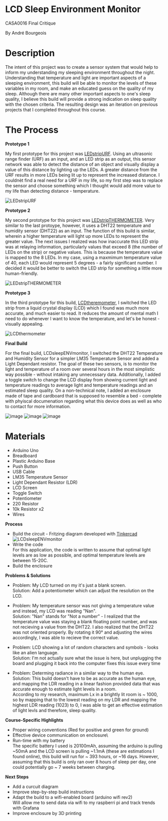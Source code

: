 # LCD Sleep Environment Monitor
CASA0016 Final Critique

By André Bourgeois

# Description
The intent of this project was to create a sensor system that would help to inform my understanding my sleeping environment throughout the night. Understanding that
temperature and light are important aspects of a sleeping environment, this build will be able to monitor the levels of these variables in my room, and make an
educated guess on the quality of my sleep. Although there are many other important aspects to one's sleep quality, I believe this build will provide a strong indication
on sleep quality with the chosen criteria. The resulting design was an iteration on previous projects that I completed throughout this course.

# The Process
**Prototype 1**

My first prototype for this project was [LEDstripURF](https://github.com/andrelbourgeois/CASA0016/tree/master/LEDstripURF). Using an ultrasonic range finder (URF) as an input, and an LED strip as an output, this sensor network was able to detect the distance of an object and visually display a value of this distance by lighting up the LEDs. A greater
distance from the URF results in more LEDs being lit up to represent the increased distance. I couldnèt find a real need for a URF in my life, so my first step was to replace
the sensor and choose something which I thought would add more value to my life than detecting distance - temperature.

![LEDstripURF](https://user-images.githubusercontent.com/33913141/144129281-4d4bb6da-3713-4bb9-be24-c0350a4b07c0.jpg)

**Prototype 2**

My second prototype for this project was [LEDstripTHERMOMETER](https://github.com/andrelbourgeois/CASA0016/tree/master/LEDstripTHERMOMETER). Very similar to the last protoype,
however, it uses a DHT22 temperature and humidity sensor (DHT22) as an input. The function of this build is similar, wherein a higher temperature will light up more LEDs to
represent the greater value. The next issues I realized was how inaccurate this LED strip was at relaying information, particularly values that exceed 8 (the number of LEDs
on the strip) or negative values. This is because the temperature value is mapped to the 8 LEDs. In my case, using a maxmimum temperature value of 40, each LED would represent
5 degrees - a fairly significant number. I decided it would be better to switch the LED strip for something a little more human-friendly.

![LEDstripTHERMOMETER](https://user-images.githubusercontent.com/33913141/144129314-a341689a-9762-4c7f-a57e-eb049f3dec82.jpg)

**Prototype 3**

In the third prototype for this build, [LCDtheremometer](https://github.com/andrelbourgeois/CASA0016/tree/master/LCDthermometer), I switched the LED strip from a liquid
crystal display (LCD) which I found was much more accurate, and much easier to read. It reduces the amount of mental math I need to do whenever I want to know the
temperature, and let's be honest - visually appealing.

![LCDthermometer](https://user-images.githubusercontent.com/33913141/144129329-fab20756-0b29-436e-a109-5b38f9693be5.jpg)

**Final Build**

For the final build, LCDsleepENVmonitor, I switched the DHT22 Temperature and Humidity Sensor for a simpler LM35 Temperature Sensor and added a Light Dependant resistor.
The goal of these two sensors, is to monitor the light and temperature of a room over several hours in the most simplistic way possible - without intaking any unnecessary data. Additionally, I added a toggle switch to change the LCD display from showing current light and temperature readings to average light and temperature readings and an estimated sleep quality. On a non-technical note, I added an enclosure made of tape and cardboard that is supposed to resemble a bed - complete with phyiscal documenation regarding what this device does as well as who to contact for more information.

![image](https://user-images.githubusercontent.com/33913141/146164067-ceca5c1d-6d43-4fef-b496-43499c5d8fd6.png)
![image](https://user-images.githubusercontent.com/33913141/146175116-bec4e09a-e5d8-4dcd-91bf-f985831a5596.png)
![image](https://user-images.githubusercontent.com/33913141/146163959-a48ca9de-e831-4371-ab26-a5999c735bd1.png)

# Materials
- Arduino Uno
- Breadboard
- Plastic Arduino Base
- Push Button
- USB Cable
- LM35 Temperature Sensor
- Light Dependant Resistor (LDR)
- LCD Screen
- Toggle Switch
- Potentiometer
- 220 Resistor
- 10k Resistor x2
- Wires

**Process**
- Build the circuit - Fritzing diagram developed with [Tinkercad](https://www.tinkercad.com)
![LCDsleepENVmonitor](https://user-images.githubusercontent.com/33913141/146167989-c9894a35-37c1-45f9-a3aa-a39177f68c22.png)
- Write the code\
For this application, the code is written to assume that optimal light levels are as low as possible, and optimal temperature levels are between 15-20C.
- Build the enclosure


**Problems & Solutions**

- Problem: My LCD turned on my it's just a blank screen.\
Solution: Add a potentiometer which can adjust the resolution on the LCD.

- Problem: My temperature sensor was not giving a temperature value and instead, my LCD was reading "Nan".\
Solution: "Nan" stands for "Not a number" - I realized that the temperature value was staying a blank floating point number, and was not recieving a value from the DHT22.
I also realized that the DHT22 was not oriented properly. By rotating it 90° and adjusting the wires accordingly, I was able to recieve the correct value.

- Problem: LCD showing a lot of random  characters and symbols - looks like an alien language.\
Solution: I'm not actually sure what the issue is here, but unplugging the board and plugging it back into the computer fixes this issue every time

- Problem: Determing radiance in a similar way to the human eye.\
Solution: This build doesn't have to be as accurate as the human eye, and mapping the LDR reading in a linear fashion provided data that was accurate enough to estimate light levels in a room.\
According to my research, maximum Lx in a brightly lit room is ~ 1000, so by mapping that to the lowest reading on my LDR and mapping the highest LDR reading (1023) to 0, I was able to get an effective estimation of light levls and therefore, sleep quality.

**Course-Specific Highlights**
- Proper wiring conventions (Red for positive and green for ground)
- Effective device communication on enclosure\
- Run-time with my battery\
The specific battery I used is 20100mAh, assuming the arduino is pulling ~50mA and the LCD screen is pulling ~1.1mA (these are estimations I found online), this build will run for ~ 393 hours, or ~16 days. However, assuming that this build is only ran over 8 hours of sleep per day, one could potentially go ~ 7 weeks between charging.

**Next Steps**
- Add a curcuit diagram
- Improve step-by-step build instructions
- Adapt the build to a wifi-enabled board (arduino wifi rev2)\
Will allow me to send data via wifi to my raspberri pi and track trends with Grafana
- Improve enclosure by 3D printing


